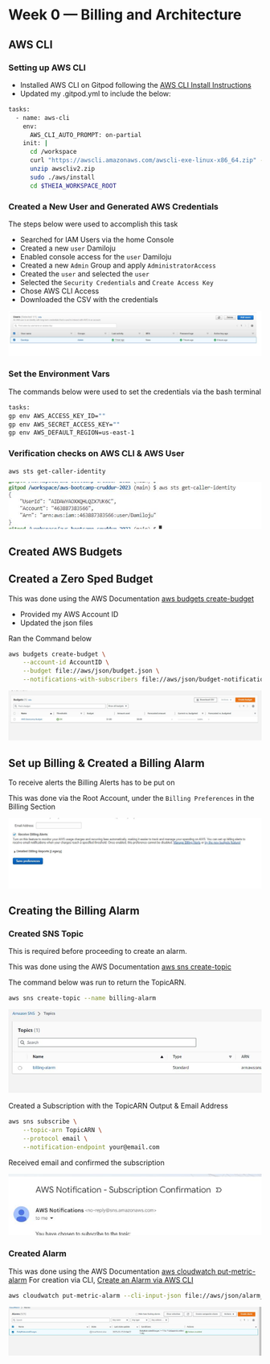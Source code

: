 # Week 0 — Billing and Architecture

## AWS CLI

### Setting up AWS CLI
- Installed AWS CLI on Gitpod following the [AWS CLI Install Instructions](https://docs.aws.amazon.com/cli/latest/userguide/getting-started-install.html)
- Updated my .gitpod.yml to include the below:

```sh
tasks:
  - name: aws-cli
    env:
      AWS_CLI_AUTO_PROMPT: on-partial
    init: |
      cd /workspace
      curl "https://awscli.amazonaws.com/awscli-exe-linux-x86_64.zip" -o "awscliv2.zip"
      unzip awscliv2.zip
      sudo ./aws/install
      cd $THEIA_WORKSPACE_ROOT
```

### Created a New User and Generated AWS Credentials

The steps below were used to accomplish this task

- Searched for IAM Users via the home Console
- Created a new `user` Damiloju
- Enabled console access for the `user` Damiloju
- Created a new `Admin` Group and apply `AdministratorAccess`
- Created the `user` and selected the `user`
- Selected the `Security Credentials` and `Create Access Key`
- Chose AWS CLI Access
- Downloaded the CSV with the credentials

![User Graphic](_docs/assets/Users.JPG)


### Set the Environment Vars

The commands below were used to set the credentials via the bash terminal

```sh
tasks:
gp env AWS_ACCESS_KEY_ID=""
gp env AWS_SECRET_ACCESS_KEY=""
gp env AWS_DEFAULT_REGION=us-east-1
```

### Verification checks on AWS CLI & AWS User

```sh
aws sts get-caller-identity
```

![User Graphic](_docs/assets/STS.JPG)

## Created AWS Budgets

## Created a Zero Sped Budget

This was done using the AWS Documentation [aws budgets create-budget](https://docs.aws.amazon.com/cli/latest/reference/budgets/create-budget.html)

- Provided my AWS Account ID
- Updated the json files

Ran the Command below

```sh
aws budgets create-budget \
    --account-id AccountID \
    --budget file://aws/json/budget.json \
    --notifications-with-subscribers file://aws/json/budget-notifications-with-subscribers.json
```

![User Graphic](_docs/assets/Budget.JPG)


## Set up Billing & Created a Billing Alarm

To receive alerts the Billing Alerts has to be put on

This was done via the Root Account, under the `Billing Preferences` in the Billing Section

![User Graphic](_docs/assets/Billing.JPG)


## Creating the Billing Alarm

### Created SNS Topic

This is required before proceeding to create an alarm.

This was done using the AWS Documentation [aws sns create-topic](https://docs.aws.amazon.com/cli/latest/reference/sns/create-topic.html)

The command below was run to return the TopicARN.

```sh
aws sns create-topic --name billing-alarm
```
![User Graphic](_docs/assets/Topics.JPG)

Created a Subscription with the TopicARN Output & Email Address

```sh
aws sns subscribe \
    --topic-arn TopicARN \
    --protocol email \
    --notification-endpoint your@email.com
```

Received email and confirmed the subscription

![User Graphic](_docs/assets/SNS.JPG)

### Created Alarm

This was done using the AWS Documentation [aws cloudwatch put-metric-alarm](https://docs.aws.amazon.com/cli/latest/reference/cloudwatch/put-metric-alarm.html)
For creation via CLI, [Create an Alarm via AWS CLI](https://aws.amazon.com/premiumsupport/knowledge-center/cloudwatch-estimatedcharges-alarm/)

```sh
aws cloudwatch put-metric-alarm --cli-input-json file://aws/json/alarm_config.json
```

![User Graphic](_docs/assets/Alarm.JPG)
